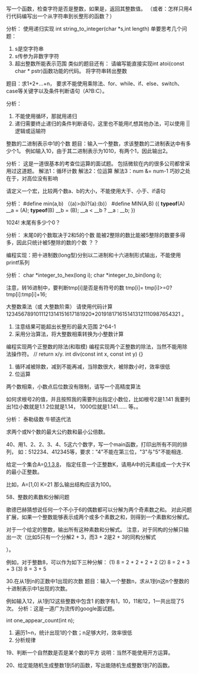

写一个函数，检查字符是否是整数，如果是，返回其整数值。
（或者：怎样只用4行代码编写出一个从字符串到长整形的函数？）

分析：
使用递归实现
int string_to_integer(char *s,int length)
单要思考几个问题：
1. s是空字符串
2. s传参为非数字字符
3. 超出整数所能表示范围
类似的题目还有：
请编写能直接实现int atoi(const char * pstr)函数功能的代码。  将字符串转出整数


题目：求1+2+…+n，
要求不能使用乘除法、for、while、if、else、switch、case等关键字以及条件判断语句（A?B:C）。

分析：
1. 不能使用循环，那就用递归
2. 递归需要终止递归的条件判断语句，这里也不能用if,想其他办法，可以使用 || 逻辑或运输符




整数的二进制表示中1的个数
题目：输入一个整数，求该整数的二进制表达中有多少个1。
例如输入10，由于其二进制表示为1010，有两个1，因此输出2。

分析：
这是一道很基本的考查位运算的面试题。
包括微软在内的很多公司都曾采用过这道题。
解法1：循环计数 
解法2：位运算
解法3：num &= num-1  巧妙之处在于，对高位没有影响





请定义一个宏，比较两个数a、b的大小，不能使用大于、小于、if语句

分析：
#define min(a,b) （(a)>(b)?(a):(b)）
#define MIN(A,B) ({ __typeof__(A) __a = (A); __typeof__(B) __b = (B); __a < __b ? __a : __b; })




1024! 末尾有多少个0？

分析：
末尾0的个数取决于2和5的个数
能被2整除的数比能被5整除的数要多得多，因此只统计被5整除的数的个数
？？



编程实现：把十进制数(long型)分别以二进制和十六进制形式输出，不能使用printf系列

分析：
char *integer_to_hex(long i);
char *integer_to_bin(long i);

注意，转16进制中，要判断tmp[i]是否是有符号的数
tmp[i]= tmp[i]>=0?tmp[i]:tmp[i]+16;









大整数乘法（或 大整数阶乘）
请使用代码计算1234567891011121314151617181920*2019181716151413121110987654321 。

1. 注意结果可能超出长整形的最大范围 2^64-1
2. 采用分治算法，将大整数相乘转换为小整数计算




编程实现两个正整数的除法(和取模)
编程实现两个正整数的除法，当然不能用除法操作符。
// return x/y.
int div(const int x, const int y) 
{}

1. 循环减被除数，减到不能再减，当除数很大，被除数小时，效率很低
2. 位运算




两个数相乘，小数点后位数没有限制，请写一个高精度算法






如何求根号2的值，并且按照我的需要列出指定小数位，比如根号2是1.141 我要列出1位小数就是1.1 2位就是1.14， 1000位就是1.141...... 等。。

分析：
泰勒级数
牛顿迭代法



求两个或N个数的最大公约数和最小公倍数。






40、用1、2、2、3、4、5这六个数字，写一个main函数，打印出所有不同的排列，
如：512234、412345等，要求："4"不能在第三位，"3"与"5"不能相连.







给定一个集合A=[0,1,3,8](该集合中的元素都是在0，9之间的数字，但未必全部包含)，
指定任意一个正整数K，请用A中的元素组成一个大于K的最小正整数。

比如，A=[1,0] K=21 那么输出结构应该为100。




58、整数的素数和分解问题

歌德巴赫猜想说任何一个不小于6的偶数都可以分解为两个奇素数之和。
对此问题扩展，如果一个整数能够表示成两个或多个素数之和，则得到一个素数和分解式。

对于一个给定的整数，输出所有这种素数和分解式。
注意，对于同构的分解只输出一次（比如5只有一个分解2 + 3，而3 + 2是2 + 3的同构分解式

）。

例如，对于整数8，可以作为如下三种分解：
(1) 8 = 2 + 2 + 2 + 2
(2) 8 = 2 + 3 + 3
(3) 8 = 3 + 5





30.在从1到n的正数中1出现的次数
题目：输入一个整数n，求从1到n这n个整数的十进制表示中1出现的次数。

例如输入12，从1到12这些整数中包含1 的数字有1，10，11和12，1一共出现了5次。
分析：这是一道广为流传的google面试题。

int one_appear_count(int n);
1. 遍历1~n，统计出现1的个数；n足够大时，效率很低
2. 分析规律





19、判断一个自然数是否是某个数的平方
说明：当然不能使用开方运算。



20、给定能随机生成整数1到5的函数，写出能随机生成整数1到7的函数。













